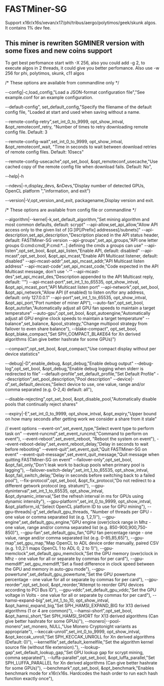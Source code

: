 # FASTMiner-SG
Support x16r/x16s/xevan/x17/phi/tribus/aergo/polytimos/geek/skunk algos. It contains 1% dev fee. 

## This miner is rewriten SGMINER version with some fixes and new coins support

To get best perfomance start with -X 256, also you could add -g 2, to execute algos in 2 threads, it could give you better perfomance. Also use -w 256 for phi, polytimos, skunk, c11 algos

/* These options are available from commandline only */

--config|-c,load_config,"Load a JSON-format configuration file","See example.conf for an example configuration.

--default-config", set_default_config,"Specify the filename of the default config file, "Loaded at start and used when saving without a name.

--remote-config-retry",set_int_0_to_9999, opt_show_intval, &opt_remoteconf_retry, "Number of times to retry downloading remote config file. Default: 3

--remote-config-wait",set_int_0_to_9999, opt_show_intval, &opt_remoteconf_wait,
"Time in seconds to wait between download retries of remote config files. Default: 10secs"

--remote-config-usecache",opt_set_bool, &opt_remoteconf_usecache,"Use cached copy of the remote config file when download fails. Default: No",

--help|-h

--ndevs|-n,display_devs, &nDevs,"Display number of detected GPUs, OpenCL platform ","information, and exit")

--version|-V,opt_version_and_exit, packagename,Display version and exit.

/* These options are available from config file or commandline */

--algorithm|--kernel|-k,set_default_algorithm,"Set mining algorithm and most common defaults, default: scrypt"
--api-allow,set_api_allow,"Allow API access only to the given list of [G:]IP[/Prefix] addresses[/subnets]"
--api-description,set_api_description,"Description placed in the API status header, default: FASTMiner-SG version
--api-groups",set_api_groups,"API one letter groups G:cmd:cmd[,P:cmd:*...] defining the cmds a groups can use"
--api-listen",opt_set_bool, &opt_api_listen,"Enable API, default: disabled"
--api-mcast",opt_set_bool, &opt_api_mcast,"Enable API Multicast listener, default: disabled"
--api-mcast-addr",set_api_mcast_addr,"API Multicast listen address"
--api-mcast-code",set_api_mcast_code,"Code expected in the API Multicast message, don't use '-'"
--api-mcast-des",set_api_mcast_des,"Description appended to the API Multicast reply, default: ''")
--api-mcast-port",set_int_1_to_65535, opt_show_intval, &opt_api_mcast_port,"API Multicast listen port"
--api-network",opt_set_bool, &opt_api_network,"Allow API (if enabled) to listen on/for any address, default: only 127.0.0.1"
--api-port",set_int_1_to_65535, opt_show_intval, &opt_api_port,"Port number of miner API"),
--auto-fan",opt_set_bool, &opt_autofan,"Automatically adjust all GPU fan speeds to maintain a target temperature"
--auto-gpu",opt_set_bool, &opt_autoengine,"Automatically adjust all GPU engine clock speeds to maintain a target temperature"
--balance",set_balance, &pool_strategy,"Change multipool strategy from failover to even share balance"),
--blake-compact", opt_set_bool, &opt_blake_compact,"Set SPH_COMPACT_BLAKE64 for Xn derived algorithms (Can give better hashrate for some GPUs)")

--compact",opt_set_bool, &opt_compact,"Use compact display without per device statistics"

--debug|-D",enable_debug, &opt_debug,"Enable debug output"
--debug-log",opt_set_bool, &opt_debug,"Enable debug logging when stderr is redirected to file"
--default-profile",set_default_profile,"Set Default Profile"
--description",set_pool_description,"Pool description"
--device|-d",set_default_devices,"Select device to use, one value, range and/or comma separated (e.g. 0-2,4) default: all"),

--disable-rejecting",opt_set_bool, &opt_disable_pool,"Automatically disable pools that continually reject shares"

--expiry|-E",set_int_0_to_9999, opt_show_intval, &opt_expiry,"Upper bound on how many seconds after getting work we consider a share from it stale"

  // event options
--event-on",set_event_type,"Select event type to perform task on"
--event-runcmd",set_event_runcmd,"Command to perform on event"),
--event-reboot",set_event_reboot, "Reboot the system on event"),
--event-reboot-delay",set_event_reboot_delay,"Delay in seconds to wait before rebooting"
--event-quit",set_event_quit,"Quit FASTMiner-SG on event"
--event-quit-message",set_event_quit_message,"Quit message when quitting FASTMiner-SG on event"
--failover-only",opt_set_bool, &opt_fail_only,"Don't leak work to backup pools when primary pool is lagging"),
--failover-switch-delay",set_int_1_to_65535, opt_show_intval, &opt_fail_switch_delay,"Delay in seconds before switching back to a failed pool"),
--fix-protocol",opt_set_bool, &opt_fix_protocol,"Do not redirect to a different getwork protocol (eg. stratum)"),
--gpu-dyninterval",set_int_1_to_65535, opt_show_intval, &opt_dynamic_interval,"Set the refresh interval in ms for GPUs using dynamic intensity"),
--gpu-platform",set_int_0_to_9999, opt_show_intval, &opt_platform_id,"Select OpenCL platform ID to use for GPU mining"),
--gpu-threads|-g",set_default_gpu_threads, "Number of threads per GPU - one value or comma separated list (e.g. 1,2,1)"),
--gpu-engine",set_default_gpu_engine,"GPU engine (over)clock range in Mhz - one value, range and/or comma separated list (e.g. 850-900,900,750-850)"),
--gpu-fan",set_default_gpu_fan,"GPU fan percentage range - one value, range and/or comma separated list (e.g. 0-85,85,65)"),
--gpu-map",set_gpu_map,"Map OpenCL to ADL device order manually, paired CSV (e.g. 1:0,2:1 maps OpenCL 1 to ADL 0, 2 to 1)"),
--gpu-memclock",set_default_gpu_memclock,"Set the GPU memory (over)clock in Mhz - one value for all or separate by commas for per card"),
--gpu-memdiff",set_gpu_memdiff,"Set a fixed difference in clock speed between the GPU and memory in auto-gpu mode"),
--gpu-powertune",set_default_gpu_powertune,"Set the GPU powertune percentage - one value for all or separate by commas for per card"),
--gpu-reorder",opt_set_bool, &opt_reorder,"Attempt to reorder GPU devices according to PCI Bus ID"),
--gpu-vddc",set_default_gpu_vddc,"Set the GPU voltage in Volts - one value for all or separate by commas for per card"),
--hamsi-expand-big",set_int_1_to_10, opt_show_intval, &opt_hamsi_expand_big,"Set SPH_HAMSI_EXPAND_BIG for X13 derived algorithms (1 or 4 are common)"),
--hamsi-short",opt_set_bool, &opt_hamsi_short,"Set SPH_HAMSI_SHORT for X13 derived algorithms (Can give better hashrate for some GPUs)"),
--monero|--pool-monero",set_monero, NULL,"Use Monero Cryptonight variants as appropriate"),
--keccak-unroll",set_int_0_to_9999, opt_show_intval, &opt_keccak_unroll,"Set SPH_KECCAK_UNROLL for Xn derived algorithms (Default: 0)"),
--kernelfile",set_default_kernelfile,"Set the algorithm kernel source file (without file extension)."),
--lookup-gap",set_default_lookup_gap,"Set GPU lookup gap for scrypt mining, comma separated"),
--luffa-parallel",opt_set_bool, &opt_luffa_parallel,"Set SPH_LUFFA_PARALLEL for Xn derived algorithms (Can give better hashrate for some GPUs)"),
--benchmark",opt_set_bool, &opt_benchmark,"Enables benchmark mode for x16r/x16s. Hardcodes the hash order to run each hash function exactly once"),
 
